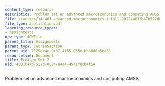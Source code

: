 ```yaml
---
content_type: resource
description: Problem set on advanced macroeconomics and computing AMSS.
file: /courses/14-461-advanced-macroeconomics-i-fall-2012/4031b47b522d0084a4a44941f6cb4f54_MIT14_461F12_pset2.pdf
file_type: application/pdf
learning_resource_types:
- Assignments
ocw_type: OCWFile
parent_title: Assignments
parent_type: CourseSection
parent_uid: 7125ee4e-0e07-4f65-035d-bba6d0a5ea39
resourcetype: Document
title: Problem Set 2
uid: 4031b47b-522d-0084-a4a4-4941f6cb4f54
---
```

Problem set on advanced macroeconomics and computing AMSS.

